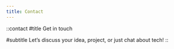 ```yaml
---
title: Contact
---
```


::contact
#title
Get in touch

#subtitle
Let’s discuss your idea, project, or just chat about tech!
::
